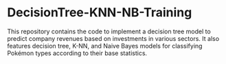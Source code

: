 # DecisionTree-KNN-NB-Training
This repository contains the code to implement a decision tree model to predict company revenues based on investments in various sectors. It also features decision tree, K-NN, and Naive Bayes models for classifying Pokémon types according to their base statistics.
